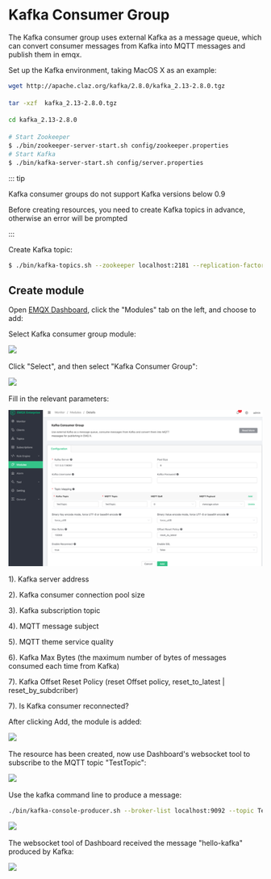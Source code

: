 # Kafka Consumer Group

The Kafka consumer group uses external Kafka as a message queue, which can convert consumer messages from Kafka into MQTT messages and publish them in emqx.

Set up the Kafka environment, taking MacOS X as an example:

```bash
wget http://apache.claz.org/kafka/2.8.0/kafka_2.13-2.8.0.tgz

tar -xzf  kafka_2.13-2.8.0.tgz

cd kafka_2.13-2.8.0

# Start Zookeeper
$ ./bin/zookeeper-server-start.sh config/zookeeper.properties
# Start Kafka
$ ./bin/kafka-server-start.sh config/server.properties
```

::: tip

Kafka consumer groups do not support Kafka versions below 0.9

Before creating resources, you need to create Kafka topics in advance, otherwise an error will be prompted

:::

Create Kafka topic:

```bash
$ ./bin/kafka-topics.sh --zookeeper localhost:2181 --replication-factor 1 --partitions 1 --topic testTopic --create
```
## Create module

Open [EMQX Dashboard](http://127.0.0.1:18083/#/modules), click the "Modules" tab on the left, and choose to add:

Select Kafka consumer group module:

![](./assets/modules.png)

Click "Select", and then select "Kafka Consumer Group":

![](./assets/kafka_consumer2.png)

Fill in the relevant parameters:

![](./assets/kafka_consumer3.png)

1). Kafka server address

2). Kafka consumer connection pool size

3). Kafka subscription topic

4). MQTT message subject

5). MQTT theme service quality

6). Kafka Max Bytes (the maximum number of bytes of messages consumed each time from Kafka)

7). Kafka Offset Reset Policy (reset Offset policy, reset_to_latest | reset_by_subdcriber)

7). Is Kafka consumer reconnected?

After clicking Add, the module is added:

![](./assets/kafka_consumer4.png)

The resource has been created, now use Dashboard's websocket tool to subscribe to the MQTT topic "TestTopic":

![](./assets/kafka_consumer5.png)

Use the kafka command line to produce a message:

```bash
./bin/kafka-console-producer.sh --broker-list localhost:9092 --topic TestTopic
```

![](./assets/kafka_consumer6.png)

The websocket tool of Dashboard received the message "hello-kafka" produced by Kafka:

![](./assets/kafka_consumer7.png)